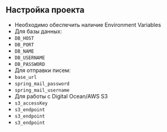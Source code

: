 ## Настройка проекта

* Необходимо обеспечить наличие Environment Variables
 * Для базы данных:
* `DB_HOST`
* `DB_PORT`
* `DB_NAME`
* `DB_USERNAME`
* `DB_PASSWORD`
 * Для отправки писем:
* `base_url`
* `spring_mail_password`
* `spring_mail_username`
 * Для работы с Digital Ocean/AWS S3
* `s3_accessKey`
* `s3_endpoint`
* `s3_endpoint`
* `s3_endpoint`